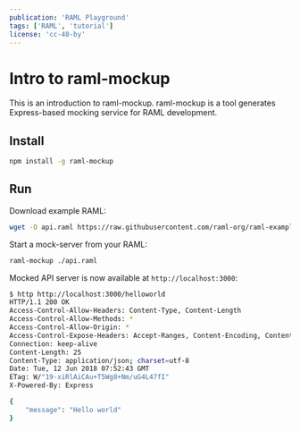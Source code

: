```yaml
---
publication: 'RAML Playground'
tags: ['RAML', 'tutorial']
license: 'cc-40-by'
---
```


# Intro to raml-mockup

This is an introduction to raml-mockup. raml-mockup is a tool generates Express-based mocking service for RAML development.

## Install


```sh
npm install -g raml-mockup
```

## Run

Download example RAML:

```sh
wget -O api.raml https://raw.githubusercontent.com/raml-org/raml-examples/master/helloworld/helloworld.raml
```

Start a mock-server from your RAML:

```sh
raml-mockup ./api.raml
```

Mocked API server is now available at `http://localhost:3000`:

```sh
$ http http://localhost:3000/helloworld
HTTP/1.1 200 OK
Access-Control-Allow-Headers: Content-Type, Content-Length
Access-Control-Allow-Methods: *
Access-Control-Allow-Origin: *
Access-Control-Expose-Headers: Accept-Ranges, Content-Encoding, Content-Length, Content-Range
Connection: keep-alive
Content-Length: 25
Content-Type: application/json; charset=utf-8
Date: Tue, 12 Jun 2018 07:52:43 GMT
ETag: W/"19-xiRlAiCAu+T5Wg8+Nm/uG4L47fI"
X-Powered-By: Express

{
    "message": "Hello world"
}
```
